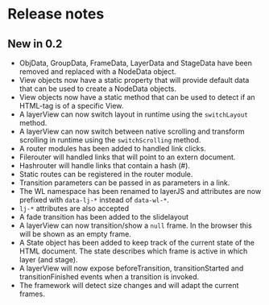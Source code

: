 # Release notes #

## New in 0.2
* ObjData, GroupData, FrameData, LayerData and StageData have been removed and replaced with a NodeData object.
* View objects now have a static property that will provide default data that can be used to create a NodeData objects.
* View objects now have a static method that can be used to detect if an HTML-tag is of a specific View.
* A layerView can now switch layout in runtime  using the `switchLayout` method.
* A layerView can now switch between native scrolling and transform scrolling in runtime  using the `switchScrolling` method.
* A router modules has been added to handled link clicks.
 * Filerouter will handled links that will point to an extern document.
 * Hashrouter will handle links that contain a hash (#).
* Static routes can be registered in the router module.
* Transition parameters can be passed in as parameters in a link.
* The WL namespace has been renamed to layerJS and attributes are now prefixed with `data-lj-*` instead of `data-wl-*`.
* `lj-*` attributes are also accepted
* A fade transition has been added to the slidelayout
* A layerView can now transition/show a `null` frame. In the browser this will be shown as an empty frame.
* A State object has been added to keep track of the current state of the HTML document. The state describes which frame is active in which layer (and stage).
* A layerView will now expose beforeTransition, transitionStarted and transitionFinished events when a transition is invoked.
* The framework will detect size changes and will adapt the current frames.
